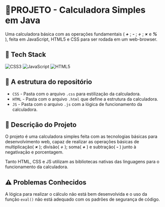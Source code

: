 # 🧮PROJETO - Calculadora Simples em Java

Uma calculadora básica com as operações fundamentais ( ***+*** ; ***-*** ; ***÷*** ; ***×*** e ***%*** ),  feita em JavaScript, HTML5 e CSS para ser rodada em um web-browser.

## 💽 Tech Stack
![CSS3](https://img.shields.io/badge/css3-%231572B6.svg?style=for-the-badge&logo=css3&logoColor=white) ![JavaScript](https://img.shields.io/badge/javascript-%23323330.svg?style=for-the-badge&logo=javascript&logoColor=%23F7DF1E) ![HTML5](https://img.shields.io/badge/html5-%23E34F26.svg?style=for-the-badge&logo=html5&logoColor=white)

## 📁 A estrutura do repositório

 - `CSS` - Pasta com o arquivo `.css` para estilização da calculadora.
 - `HTML` - Pasta com o arquivo `.html` que define a estrutura da calculadora.
 - `JS` - Pasta com o arquivo `.js` com a lógica de funcionamento da calculadora.
    
## 📝 Descrição do Projeto
O projeto é uma calculadora simples feita com as tecnologias básicas para desenvolvimento web, capaz de realizar as operações básicas de multiplicação( ***×*** ); divisão( ***÷*** ); soma( ***+*** ) e subtração( ***-*** ) junto à negativação e porcentagem.

Tanto HTML, CSS e JS utilizam as bibliotecas nativas das linguagens para o funcionamento da calculadora.

## ⚠️ Problemas Conhecidos
 A lógica para realizar o cálculo não está bem desenvolvida e o uso da função `eval()` não está adequado com os padrões de segurança de código.

